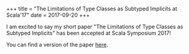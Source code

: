+++
title = "The Limitations of Type Classes as Subtyped Implicits at Scala'17"
date = 2017-09-20
+++

I am excited to say my short paper "The Limitations of Type Classes as Subtyped
Implicits" has been accepted at Scala Symposium 2017!

<!-- more -->

You can find a version of the paper [here](/publications/typeclasses-scala17.pdf).
